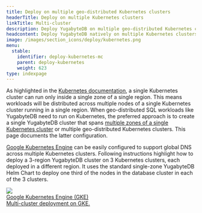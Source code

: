 ```yaml
---
title: Deploy on multiple geo-distributed Kubernetes clusters
headerTitle: Deploy on multiple Kubernetes clusters
linkTitle: Multi-cluster
description: Deploy YugabyteDB on multiple geo-distributed Kubernetes clusters.
headcontent: Deploy YugabyteDB natively on multiple Kubernetes clusters.
image: /images/section_icons/deploy/kubernetes.png
menu:
  stable:
    identifier: deploy-kubernetes-mc
    parent: deploy-kubernetes
    weight: 623
type: indexpage
---
```


As highlighted in the <a href="https://kubernetes.io/docs/setup/best-practices/multiple-zones/">Kubernetes documentation</a>, a single Kubernetes cluster can run only inside a single zone of a single region. This means workloads will be distributed across multiple nodes of a single Kubernetes cluster running in a single region. When geo-distributed SQL workloads like YugabyteDB need to run on Kubernetes, the preferred approach is to create a single YugabyteDB cluster that spans <a href="../multi-zone">multiple zones of a single Kubernetes cluster</a> or multiple geo-distributed Kubernetes clusters. This page documents the latter configuration.

<a href="https://cloud.google.com/kubernetes-engine/docs/concepts/types-of-clusters">Google Kubernetes Engine</a> can be easily configured to support global DNS across multiple Kubernetes clusters. Following instructions highlight how to deploy a 3-region YugabyteDB cluster on 3 Kubernetes clusters, each deployed in a different region. It uses the standard single-zone YugabyteDB Helm Chart to deploy one third of the nodes in the database cluster in each of the 3 clusters.

<div class="row">

  <div class="col-12 col-md-6 col-lg-12 col-xl-6">
    <a class="section-link icon-offset" href="gke/helm-chart/">
      <div class="head">
        <img class="icon" src="/images/section_icons/deploy/gke.png" aria-hidden="true" />
        <div class="title">Google Kubernetes Engine (GKE)</div>
      </div>
      <div class="body">
        Multi-cluster deployment on GKE.
      </div>
    </a>
  </div>

</div>
